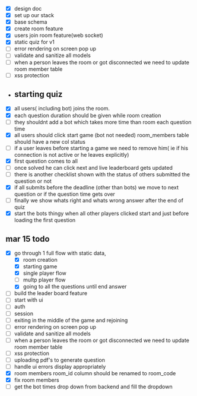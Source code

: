 - [x] design doc
- [x] set up our stack
- [x] base schema
- [x] create room feature
- [x] users join room feature(web socket)
- [x] static quiz for v1
- [ ] error rendering on screen pop up
- [ ] validate and sanitize all models
- [ ] when a person leaves the room or got disconnected we need to update room member table
- [ ] xss protection

- ## starting quiz 
- [x] all users( including bot) joins the room.
- [x] each question duration should be given while room creation
- [ ] they shouldnt add a bot which takes more time than room each question time
- [x] all users should click start game (bot not needed) room_members table should have a new col status
- [ ] if a user leaves before starting a game we need to remove him( ie if his connection is not active or he leaves explicitly)
- [x] first question comes to all
- [ ] once solved he can click next and live leaderboard gets updated
- [ ] there is another checklist shown with the status of others submitted the question or not
- [x] if all submits before the deadline (other than bots) we move to next question or if the question time gets over
- [ ] finally we show whats right and whats wrong answer after the end of quiz
- [x] start the bots thingy when all other players clicked start and just before loading the first question

## mar 15 todo
- [x] go through 1 full flow with static data, 
  - [x] room creation
  - [x] starting game
  - [x] single player flow
  - [ ] multp player flow
  - [x] going to all the questions until end answer
- [ ] build the leader board feature
- [ ] start with ui
- [ ] auth
- [ ] session
- [ ] exiting in the middle of the game and rejoining
- [ ] error rendering on screen pop up
- [ ] validate and sanitize all models
- [ ] when a person leaves the room or got disconnected we need to update room member table
- [ ] xss protection
- [ ] uploading pdf's to generate question
- [ ] handle ui errors display appropriately
- [x] room members room_id column should be renamed to room_code
- [x] fix room members 
- [ ] get the bot times drop down from backend and fill the dropdown
